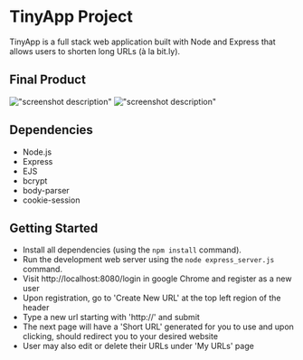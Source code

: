 # TinyApp Project

TinyApp is a full stack web application built with Node and Express that allows users to shorten long URLs (à la bit.ly).

## Final Product

!["screenshot description"](https://github.com/user956/tinyapp/blob/master/docs/register-page.jpg?raw=true)
!["screenshot description"](#)

## Dependencies

- Node.js
- Express
- EJS
- bcrypt
- body-parser
- cookie-session

## Getting Started

- Install all dependencies (using the `npm install` command).
- Run the development web server using the `node express_server.js` command.
- Visit http://localhost:8080/login in google Chrome and register as a new user
- Upon registration, go to 'Create New URL' at the top left region of the header
- Type a new url starting with 'http://' and submit
- The next page will have a 'Short URL' generated for you to use and upon clicking, should redirect you to your desired website
- User may also edit or delete their URLs under 'My URLs' page